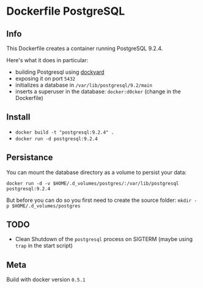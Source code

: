 # Dockerfile PostgreSQL

## Info

This Dockerfile creates a container running PostgreSQL 9.2.4.

Here's what it does in particular:

- building Postgresql using [dockyard](https://github.com/dynport/dockyard)
- exposing it on port `5432`
- initializes a database in `/var/lib/postgresql/9.2/main`
- inserts a superuser in the database: `docker:d0cker` (change in the Dockerfile)


## Install

- `docker build -t "postgresql:9.2.4" .`
- `docker run -d postgresql:9.2.4`


## Persistance

You can mount the database directory as a volume to persist your data:

`docker run -d -v $HOME/.d_volumes/postgres/:/var/lib/postgresql postgresql:9.2.4`

But before you can do so you first need to create the source folder: `mkdir -p $HOME/.d_volumes/postgres`


## TODO

- Clean Shutdown of the `postgresql` process on SIGTERM (maybe using `trap` in the start script)


## Meta

Build with docker version `0.5.1`
